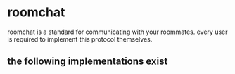 # roomchat

roomchat is a standard for communicating with your roommates. every user is
required to implement this protocol themselves.

## the following implementations exist
